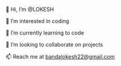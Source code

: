 👋 Hi, I’m @LOKESH

👀 I’m interested in coding

🌱 I’m currently learning to code

💞️ I’m looking to collaborate on projects

📫 Reach me at bandalokesh22@gmail.com
